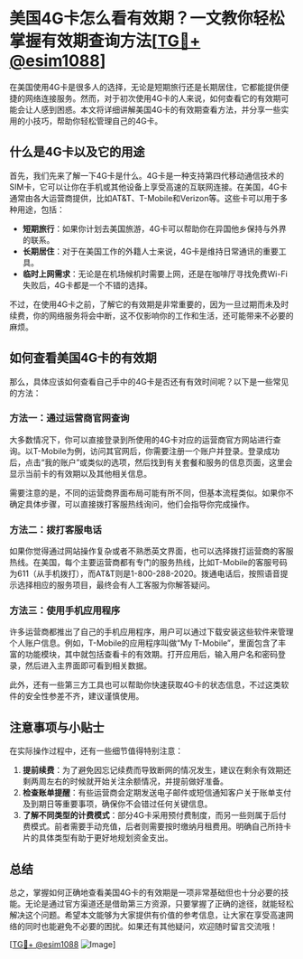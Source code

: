 # 美国4G卡怎么看有效期？一文教你轻松掌握有效期查询方法[[TG💪+ @esim1088](https://t.me/s/esim1088)]

在美国使用4G卡是很多人的选择，无论是短期旅行还是长期居住，它都能提供便捷的网络连接服务。然而，对于初次使用4G卡的人来说，如何查看它的有效期可能会让人感到困惑。本文将详细讲解美国4G卡的有效期查看方法，并分享一些实用的小技巧，帮助你轻松管理自己的4G卡。

## 什么是4G卡以及它的用途

首先，我们先来了解一下4G卡是什么。4G卡是一种支持第四代移动通信技术的SIM卡，它可以让你在手机或其他设备上享受高速的互联网连接。在美国，4G卡通常由各大运营商提供，比如AT&T、T-Mobile和Verizon等。这些卡可以用于多种用途，包括：

- **短期旅行**：如果你计划去美国旅游，4G卡可以帮助你在异国他乡保持与外界的联系。
- **长期居住**：对于在美国工作的外籍人士来说，4G卡是维持日常通讯的重要工具。
- **临时上网需求**：无论是在机场候机时需要上网，还是在咖啡厅寻找免费Wi-Fi失败后，4G卡都是一个不错的选择。

不过，在使用4G卡之前，了解它的有效期是非常重要的，因为一旦过期而未及时续费，你的网络服务将会中断，这不仅影响你的工作和生活，还可能带来不必要的麻烦。

## 如何查看美国4G卡的有效期

那么，具体应该如何查看自己手中的4G卡是否还有有效时间呢？以下是一些常见的方法：

### 方法一：通过运营商官网查询

大多数情况下，你可以直接登录到所使用的4G卡对应的运营商官方网站进行查询。以T-Mobile为例，访问其官网后，你需要注册一个账户并登录。登录成功后，点击“我的账户”或类似的选项，然后找到有关套餐和服务的信息页面，这里会显示当前卡的有效期以及其他相关信息。

需要注意的是，不同的运营商界面布局可能有所不同，但基本流程类似。如果你不确定具体步骤，可以直接拨打客服热线询问，他们会指导你完成操作。

### 方法二：拨打客服电话

如果你觉得通过网站操作复杂或者不熟悉英文界面，也可以选择拨打运营商的客服热线。在美国，每个主要运营商都有专门的服务热线，比如T-Mobile的客服号码为611（从手机拨打），而AT&T则是1-800-288-2020。拨通电话后，按照语音提示选择相应的服务项目，最终会有人工客服为你解答疑问。

### 方法三：使用手机应用程序

许多运营商都推出了自己的手机应用程序，用户可以通过下载安装这些软件来管理个人账户信息。例如，T-Mobile的应用程序叫做“My T-Mobile”，里面包含了丰富的功能模块，其中就包括查看卡的有效期。打开应用后，输入用户名和密码登录，然后进入主界面即可看到相关数据。

此外，还有一些第三方工具也可以帮助你快速获取4G卡的状态信息，不过这类软件的安全性参差不齐，建议谨慎使用。

## 注意事项与小贴士

在实际操作过程中，还有一些细节值得特别注意：

1. **提前续费**：为了避免因忘记续费而导致断网的情况发生，建议在剩余有效期还剩两周左右的时候就开始关注余额情况，并提前做好准备。
2. **检查账单提醒**：有些运营商会定期发送电子邮件或短信通知客户关于账单支付及到期日等重要事项，确保你不会错过任何关键信息。
3. **了解不同类型的计费模式**：部分4G卡采用预付费制度，而另一些则属于后付费模式。前者需要手动充值，后者则需要按时缴纳月租费用。明确自己所持卡片的具体类型有助于更好地规划资金支出。

## 总结

总之，掌握如何正确地查看美国4G卡的有效期是一项非常基础但也十分必要的技能。无论是通过官方渠道还是借助第三方资源，只要掌握了正确的途径，就能轻松解决这个问题。希望本文能够为大家提供有价值的参考信息，让大家在享受高速网络的同时也能避免不必要的困扰。如果还有其他疑问，欢迎随时留言交流哦！

[[TG💪+ @esim1088](https://t.me/s/esim1088) ![Image](https://i.postimg.cc/4NQfJmqS/Snipaste-2025-05-13-00-14-12.png)]